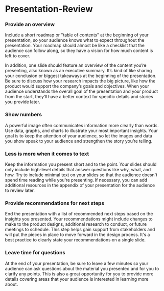 # Presentation-Review


### Provide an overview 
Include a short roadmap or "table of contents" at the beginning of your presentation, so your audience knows what to expect throughout the presentation. Your roadmap should almost be like a checklist that the audience can follow along, so they have a vision for how much content is left to cover. 

In addition, one slide should feature an overview of the content you’re presenting, also known as an executive summary. It’s kind of like sharing your conclusion or biggest takeaways at the beginning of the presentation. Be sure to discuss how your research impacts the big picture, like how the product would support the company’s goals and objectives. When your audience understands the overall goal of the presentation and your product from the start, they’ll have a better context for specific details and stories you provide later. 

### Show numbers
A powerful image often communicates information more clearly than words. Use data, graphs, and charts to illustrate your most important insights. Your goal is to keep the attention of your audience, so let the images and data you show speak to your audience and strengthen the story you’re telling.

### Less is more when it comes to text
Keep the information you present short and to the point. Your slides should only include high-level details that answer questions like why, what, and how. Try to include minimal text on your slides so that the audience doesn't spend time reading while you're presenting. If necessary, you can add additional resources in the appendix of your presentation for the audience to review later.

### Provide recommendations for next steps 
End the presentation with a list of recommended next steps based on the insights you presented. Your recommendations might include changes to make to the product designs, additional research to conduct, or future meetings to schedule. This step helps gain support from stakeholders and will put the pieces in place to move forward in the design process. It's a best practice to clearly state your recommendations on a single slide. 

### Leave time for questions 
At the end of your presentation, be sure to leave a few minutes so your audience can ask questions about the material you presented and for you to clarify any points. This is also a great opportunity for you to provide more details covering areas that your audience is interested in learning more about.
